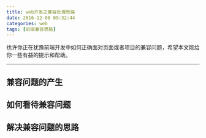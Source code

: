 ```yaml
---
title: web开发之兼容处理思路
date: 2016-12-08 09:32:44
categories: web
tags: [前端兼容思路]
---
```


也许你正在犹豫前端开发中如何正确面对页面或者项目的兼容问题，希望本文能给你一些有益的提示和帮助。

---

<!--more-->

## 兼容问题的产生


## 如何看待兼容问题


## 解决兼容问题的思路